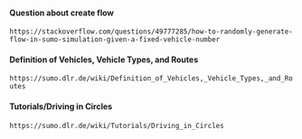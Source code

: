 #### Question about create flow
`https://stackoverflow.com/questions/49777285/how-to-randomly-generate-flow-in-sumo-simulation-given-a-fixed-vehicle-number`

#### Definition of Vehicles, Vehicle Types, and Routes
`https://sumo.dlr.de/wiki/Definition_of_Vehicles,_Vehicle_Types,_and_Routes`

#### Tutorials/Driving in Circles
`https://sumo.dlr.de/wiki/Tutorials/Driving_in_Circles`

